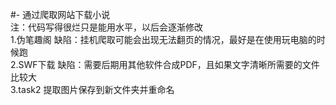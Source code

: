 #- 通过爬取网站下载小说  
注：代码写得很烂只是能用水平，以后会逐渐修改  
1.伪笔趣阁 缺陷：挂机爬取可能会出现无法翻页的情况，最好是在使用玩电脑的时候跑  
2.SWF下载 缺陷：需要后期用其他软件合成PDF，且如果文字清晰所需要的文件比较大  
3.task2 提取图片保存到新文件夹并重命名
